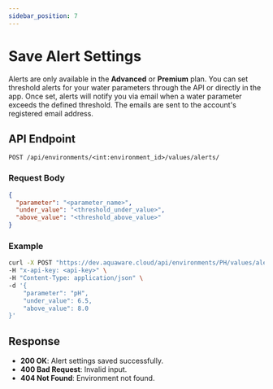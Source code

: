 ```yaml
---
sidebar_position: 7
---
```


# Save Alert Settings

Alerts are only available in the **Advanced** or **Premium** plan. You can set threshold alerts for your water parameters through the API or directly in the app. Once set, alerts will notify you via email when a water parameter exceeds the defined threshold. The emails are sent to the account's registered email address.

## API Endpoint

`POST /api/environments/<int:environment_id>/values/alerts/`

### Request Body

```json
{
  "parameter": "<parameter_name>",
  "under_value": "<threshold_under_value>",
  "above_value": "<threshold_above_value>"
}
```

### Example

```bash
curl -X POST "https://dev.aquaware.cloud/api/environments/PH/values/alerts/" \
-H "x-api-key: <api-key>" \
-H "Content-Type: application/json" \
-d '{
    "parameter": "pH",
    "under_value": 6.5,
    "above_value": 8.0
}'
```

## Response

- **200 OK**: Alert settings saved successfully.
- **400 Bad Request**: Invalid input.
- **404 Not Found**: Environment not found.
